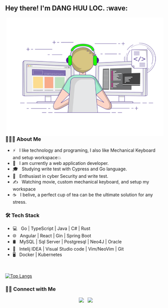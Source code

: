 <h2> Hey there! I'm DANG HUU LOC. :wave: </h2>
<img align="right" alt="GIF" src="./gif/coding-man.gif" width="500"/>

<h3> 👨🏻‍💻 About Me </h3>

- ⚡ &nbsp; I like technology and programing, I also like Mechanical Keyboard and setup workspace💥
- 🔭 &nbsp; I am currently a web application developer.
- 🎓 &nbsp; Studying write test with Cypress and Go language.
- 🌱 &nbsp; Enthusiast in cyber Security and write test.
- ✍️ &nbsp; Watching movie, custom mechanical keyboard, and setup my workspace
- ☕ &nbsp; I belive, a perfect cup of tea can be the ultimate solution for any stress. 

<h3>🛠 Tech Stack</h3>

- 💻 &nbsp; Go | TypeScript | Java |  C# | Rust
- 🌐 &nbsp; Angular | React | Gin | Spring Boot
- 🛢 &nbsp; MySQL | Sql Server | Postgresql | Neo4J | Oracle 
- 🔧 &nbsp; Intelij IDEA | Visual Studio code | Vim/NeoVim | Git
- 🖥 &nbsp; Docker | Kubernetes

</br>

[![Top Langs](https://github-readme-stats.vercel.app/api/top-langs/?username=virsavik&layout=compact&text_color=daf7dc&bg_color=151515)](https://github.com/virsavik)

<h3> 🤝🏻 Connect with Me </h3>

<p align="center">
&nbsp; <a href="https://www.facebook.com/loc.yen.512/" target="_blank" rel="noopener noreferrer"><img src="https://img.icons8.com/plasticine/100/000000/facebook.png" width="50" /></a>  
&nbsp; <a href="mailto:dhuuloc8818@gmail.com" target="_blank" rel="noopener noreferrer"><img src="https://img.icons8.com/plasticine/100/000000/gmail.png"  width="50" /></a>
</p>
